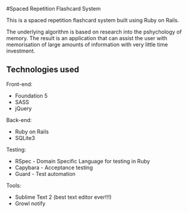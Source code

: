 #Spaced Repetition Flashcard System

This is a spaced repetition flashcard system built using Ruby on Rails.

The underlying algorithm is based on research into the pshychology of memory. The result is an application that can assist the user with memorisation of large amounts of information with very little time investment.

## Technologies used

Front-end:
* Foundation 5
* SASS
* jQuery

Back-end:
* Ruby on Rails
* SQLite3

Testing:
* RSpec - Domain Specific Language for testing in Ruby
* Capybara - Acceptance testing
* Guard - Test automation

Tools:
* Sublime Text 2 (best text editor ever!!!)
* Growl notify